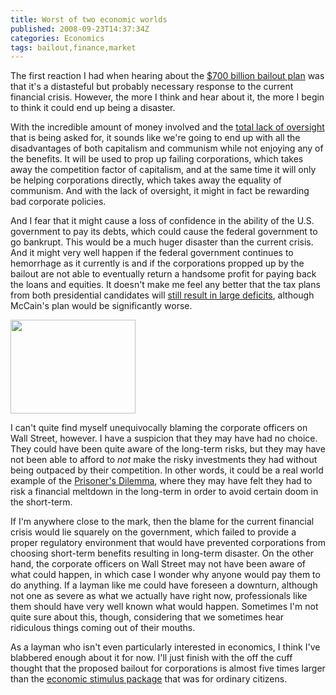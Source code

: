 ```yaml
---
title: Worst of two economic worlds
published: 2008-09-23T14:37:34Z
categories: Economics
tags: bailout,finance,market
---
```


The first reaction I had when hearing about the <a href="http://www.canada.com/vancouversun/news/story.html?id=3160b815-a291-4967-ab50-68950d896cb4">$700 billion bailout plan</a> was that it's a distasteful but probably necessary response to the current financial crisis.  However, the more I think and hear about it, the more I begin to think it could end up being a disaster.

<!--more-->

With the incredible amount of money involved and the <a href="http://www.nytimes.com/2008/09/23/business/23sorkin.html">total lack of oversight</a> that is being asked for, it sounds like we're going to end up with all the disadvantages of both capitalism and communism while not enjoying any of the benefits.  It will be used to prop up failing corporations, which takes away the competition factor of capitalism, and at the same time it will only be helping corporations directly, which takes away the equality of communism.  And with the lack of oversight, it might in fact be rewarding bad corporate policies.

And I fear that it might cause a loss of confidence in the ability of the U.S. government to pay its debts, which could cause the federal government to go bankrupt.  This would be a much huger disaster than the current crisis.  And it might very well happen if the federal government continues to hemorrhage as it currently is and if the corporations propped up by the bailout are not able to eventually return a handsome profit for paying back the loans and equities.  It doesn't make me feel any better that the tax plans from both presidential candidates will <a href="http://money.cnn.com/2008/06/11/news/economy/candidates_taxproposals_tpc/">still result in large deficits</a>, although McCain's plan would be significantly worse.

<a href="http://commons.wikimedia.org/wiki/Image:Wall_Street_Sign.jpg"><img src="http://blog.chungyc.org/wp-content/uploads/2008/09/wall_street_sign-200x150.jpg" alt="" width="200" height="150" class="alignright size-medium wp-image-491" /></a>

I can't quite find myself unequivocally blaming the corporate officers on Wall Street, however.  I have a suspicion that they may have had no choice.  They could have been quite aware of the long-term risks, but they may have not been able to afford to <em>not</em> make the risky investments they had without being outpaced by their competition.  In other words, it could be a real world example of the <a href="http://en.wikipedia.org/wiki/Prisoner's_dilemma">Prisoner's Dilemma</a>, where they may have felt they had to risk a financial meltdown in the long-term in order to avoid certain doom in the short-term.

If I'm anywhere close to the mark, then the blame for the current financial crisis would lie squarely on the government, which failed to provide a proper regulatory environment that would have prevented corporations from choosing short-term benefits resulting in long-term disaster.  On the other hand, the corporate officers on Wall Street may not have been aware of what could happen, in which case I wonder why anyone would pay them to do anything.  If a layman like me could have foreseen a downturn, although not one as severe as what we actually have right now, professionals like them should have very well known what would happen.  Sometimes I'm not quite sure about this, though, considering that we sometimes hear ridiculous things coming out of their mouths.

As a layman who isn't even particularly interested in economics, I think I've blabbered enough about it for now.  I'll just finish with the off the cuff thought that the proposed bailout for corporations is almost five times larger than the <a href="http://www.washingtonpost.com/wp-dyn/content/story/2008/01/24/ST2008012401981.html">economic stimulus package</a> that was for ordinary citizens.

